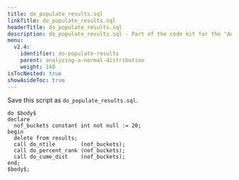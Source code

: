 ```yaml
---
title: do_populate_results.sql
linkTitle: do_populate_results.sql
headerTitle: do_populate_results.sql
description: do_populate_results.sql - Part of the code kit for the "Analyzing a normal distribution" section within the YSQL window functions documentation.
menu:
  v2.4:
    identifier: do-populate-results
    parent: analyzing-a-normal-distribution
    weight: 140
isTocNested: true
showAsideToc: true
---
```

Save this script as `do_populate_results.sql`.
```plpgsql
do $body$
declare
  nof_buckets constant int not null := 20;
begin
  delete from results;
  call do_ntile        (nof_buckets);
  call do_percent_rank (nof_buckets);
  call do_cume_dist    (nof_buckets);
end;
$body$;
```

